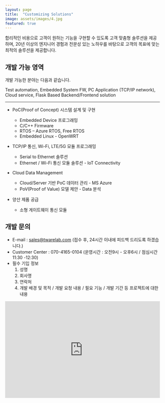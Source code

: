 ```yaml
---
layout: page
title:  "Customizing Solutions"
image: assets/images/4.jpg
featured: true
---
```


합리적인 비용으로 고객이 원하는 기능을 구현할 수 있도록 고객 맞춤형 솔루션을 제공하며, 20년 이상의 엔지니어 경험과 전문성 있는 노하우를 바탕으로 고객의 목표에 맞는 최적의 솔루션을 제공합니다.
## 개발 가능 영역

개발 가능한 분야는 다음과 같습니다.

Test automation, Embedded System FW, PC Application (TCP/IP network), Cloud service, Flask Based Backend/Frontend solution

----

- PoC(Proof of Concept) 시스템 설계 및 구현
  - Embedded Device 프로그래밍
  - C/C++ Firmware
  - RTOS – Azure RTOS, Free RTOS
  - Embedded Linux - OpenWRT

- TCP/IP 통신, Wi-Fi, LTE/5G 모듈 프로그래밍
  - Serial to Ethernet 솔루션
  - Ethernet / Wi-Fi 통신 모듈 솔루션 - IoT Connectivity

- Cloud Data Management
  - Cloud/Server 기반 PoC 데이터 관리 - MS Azure
  - PoV(Proof of Value) 모델 제안 - Data 분석

- 양산 제품 공급
  - 소형 게이트웨이 통신 모듈

## 개발 문의

- E-mail : sales@twarelab.com (접수 후, 24시간 이내에 피드백 드리도록 하겠습니다.)
- Customer Center : 070-4165-0104 (운영시간 : 오전9시 - 오후6시 / 점심시간 11:30 -12:30)
- 필수 기입 정보
  1. 성명
  2. 회사명
  3. 연락처
  4. 개발 배경 및 목적 / 개발 요청 내용 / 필요 기능 / 개발 기간 등 프로젝트에 대한 내용


<p><iframe style="width:100%;" height="315" src="https://www.youtube.com/embed/Cniqsc9QfDo?rel=0&amp;showinfo=0" frameborder="0" allowfullscreen></iframe></p>
